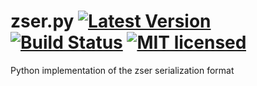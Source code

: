 # zser.py [![Latest Version][pypi-shield]][pypi-link] [![Build Status][build-image]][build-link] [![MIT licensed][license-image]][license-link]

[pypi-shield]: https://img.shields.io/pypi/v/zser.svg
[pypi-link]: https://pypi.python.org/pypi/zser/
[build-image]: https://secure.travis-ci.org/zcred/zser.svg?branch=master
[build-link]: http://travis-ci.org/zcred/zser
[license-image]: https://img.shields.io/badge/license-MIT-blue.svg
[license-link]: https://github.com/zcred/zser/blob/master/LICENSE.txt

Python implementation of the zser serialization format
